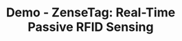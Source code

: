 ---
layout: publication
title : "Demo - ZenseTag: Real-Time Passive RFID Sensing"
short_title: "ZenseTag-Demo"
tags: Backscatter
cover: /assets/images/zensetag/zeta-demo-overview.jpg
conference: "ACM MobiCom'24 Demo"
conference_site: https://www.sigmobile.org/mobicom/2024/
authors: "Ishan Bansal, Nagarjun Bhat, Agrim Gupta, Harine Govindarajan, Dinesh Bharadia"
author_list:
    - name: Ishan Bansal
      url: https://b-ishan.github.io/
      email: isbansal@ucsd.edu
    - name: Nagarjun Bhat
      email: nbhat@ucsd.edu
    - name: Agrim Gupta
      url: https://agrim9.github.io
      email: agg003@ucsd.edu
    - name: Harine Govindarajan
      email: hgovindarajan@ucsd.edu
    - name: Dinesh Bharadia
      url: https://dineshb-ucsd.github.io/
      email: dineshb@ucsd.edu
paper: /files/demo_zensetag_mobicom24.pdf
video: https://www.youtube.com/embed/7mvNrl5CLU8
video_str: Demonstration of ZenseTag
miscs:  # whatever you need to add Extra
    - content_type: Project Webpage
      content_url: https://wcsng.ucsd.edu/zensetag
#     - content_type: Poster
#       content_url: /files/edgeric_poster.pdf # hat tip: do not use tabs for idnentation, yaml doesnt support it
#     - content_type: Github Repo
#       content_url: https://github.com/ushasigh/EdgeRIC-A-real-time-RIC.git
    
description: # all combinations are possible: (title+text+image, title+image, text+image etc), things will be populated in orders
    - title: Winner of Best Demo - Runner Up at MobiCom 2024 
    - title: Applications for ZenseTag
      text: "Sensing enables interaction with and quantification of the natural world, yet the adoption of sensing systems is limited due to battery dependence, complex interfaces, energy-harvesting needs, and readout latency. To address these issues, we introduce ZenseTag—a miniaturized, sticker-like platform that interfaces commercial sensors directly with COTS RFID tags. ZenseTag leverages the impedance response of these sensors to stimuli at Radio Frequencies, specifically tuned to the UHF RFID band. It integrates reliable differential analog sensing hardware with robust software for accurate, low-latency readouts, even amidst multipath effects. \nFor demonstration, a PC will connect to an Impinj RF reader, which is linked to a high-gain antenna positioned near the trialing ZenseTag. The tag consists of a ZenseTag PCB interfaced with a sticker-like antenna and two RF ICs, with one IC connected to a sensor for specific applications. For example, testing the soil moisture tag will require a pot of dry soil, while the light sensor will need an external light source. \nTo showcase ZenseTag's capabilities in detecting soil moisture, force, and luminosity, we will vary the soil moisture by adding water to the pot, press and release the force-sensitive resistor (FSR), and cover/uncover the photodiode. The response for each application will be displayed on a GUI developed for this purpose. Additionally, the demonstration will highlight ZenseTag’s robustness against obstacles and the movement of people around the sensors. We have thoroughly evaluated all three sensors: soil moisture, force, and light."    
      image: /assets/images/zensetag/zeta-apps.jpg
      image_width: 800 # px  
---